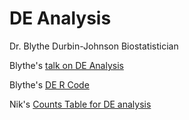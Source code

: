 DE Analysis
==============

Dr. Blythe Durbin-Johnson
Biostatistician


Blythe's [talk on DE Analysis](Differential_Expression_Analysis.pdf)

Blythe's [DE R Code](DE.R)

Nik's [Counts Table for DE analysis](all_counts.txt)

